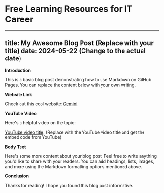 # Free Learning Resources for IT Career


---
title: My Awesome Blog Post (Replace with your title)
date: 2024-05-22  (Change to the actual date)
---

**Introduction**

This is a basic blog post demonstrating how to use Markdown on GitHub Pages. You can replace the content below with your own writing.

**Website Link**

Check out this cool website: [Gemini](**https://gemini.google.com**)

**YouTube Video**

Here's a helpful video on the topic:

[YouTube video title](**https://support.google.com/youtube/answer/171780?hl=en**).  (Replace with the YouTube video title and get the embed code from YouTube)

**Body Text**

Here's some more content about your blog post. Feel free to write anything you'd like to share with your readers. You can add headings, lists, images, and more using the Markdown formatting options mentioned above.

**Conclusion**

Thanks for reading! I hope you found this blog post informative.

